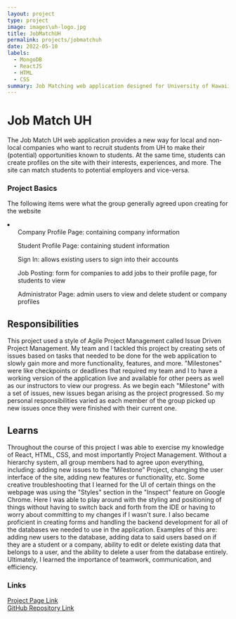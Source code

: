 ```yaml
---
layout: project
type: project
image: images\uh-logo.jpg
title: JobMatchUH
permalink: projects/jobmatchuh
date: 2022-05-10
labels:
  - MongoDB
  - ReactJS
  - HTML
  - CSS
summary: Job Matching web application designed for University of Hawaii students to find companies who have similar interests with them.
---
```


# Job Match UH
The Job Match UH web application provides a new way for local and non-local companies who want to recruit students from UH to make their (potential) opportunities known to students. At the same time, students can create profiles on the site with their interests, experiences, and more. The site can match students to potential employers and vice-versa. 

### Project Basics
The following items were what the group generally agreed upon creating for the website
<li>
    <ul>Company Profile Page: containing company information</ul>
    <ul>Student Profile Page: containing student information</ul>
    <ul>Sign In: allows existing users to sign into their accounts</ul>
    <ul>Job Posting: form for companies to add jobs to their profile page, for students to view</ul>
    <ul>Administrator Page: admin users to view and delete student or company profiles</ul>
</li>

## Responsibilities
This project used a style of Agile Project Management called Issue Driven Project Management. My team and I tackled this project by creating sets of issues based on tasks that needed to be done for the web application to slowly gain more and more functionality, features, and more. "Milestones" were like checkpoints or deadlines that required my team and I to have a working version of the application live and available for other peers as well as our instructors to view our progress. As we begin each "Milestone" with a set of issues, new issues began arising as the project progressed. So my personal responsibilities varied as each member of the group picked up new issues once they were finished with their current one. 

## Learns
Throughout the course of this project I was able to exercise my knowledge of React, HTML, CSS, and most importantly Project Management. Without a hierarchy system, all group members had to agree upon everything, including: adding new issues to the "Milestone" Project, changing the user interface of the site, adding new features or functionality, etc. Some creative troubleshooting that I learned for the UI of certain things on the webpage was using the "Styles" section in the "Inspect" feature on Google Chrome. Here I was able to play around with the styling and positioning of things without having to switch back and forth from the IDE or having to worry about committing to my changes if I wasn't sure. I also became proficient in creating forms and handling the backend development for all of the databases we needed to use in the application. Examples of this are: adding new users to the database, adding data to said users based on if they are a student or a company, ability to edit or delete existing data that belongs to a user, and the ability to delete a user from the database entirely. Ultimately, I learned the importance of teamwork, communication, and efficiency. 

### Links
<a href="https://job-match-uh.github.io/" target="_blank">Project Page Link</a> </br>
<a href="https://github.com/Job-Match-UH/source" target="_blank">GitHub Repository Link</a>

